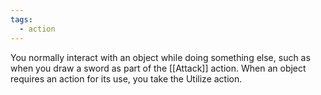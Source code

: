 ```yaml
---
tags:
  - action
---
```

You normally interact with an object while doing something else, such as when you draw a sword as part of the [[Attack]] action. When an object requires an action for its use, you take the Utilize action.